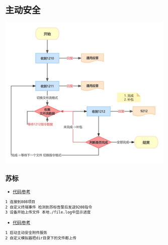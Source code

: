 # 主动安全

![主动安全报文解析流程](./testdata/jt808主动安全.jpg)

<h2 id="js"> 苏标 </h2>

- [代码参考](./su_biao/main.go)

``` txt
1 连接到808项目
2 自定义终端事件 检测到苏标告警后发送9208指令
3 设备开始上传文件 本地./file.log中显示进度

```

- [代码参考](./local/main.go)

``` txt
1 启动主动安全附件服务
2 自定义模拟器把dir目录下的文件都上传

```
